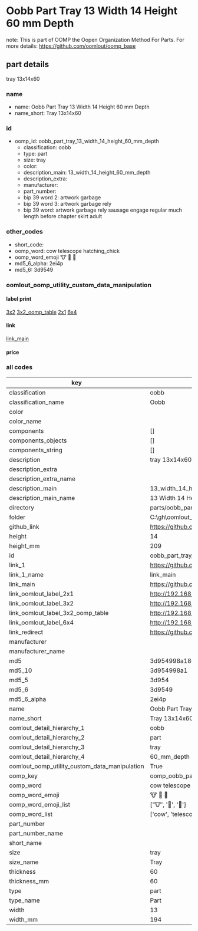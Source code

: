 # Oobb Part Tray 13 Width 14 Height 60 mm Depth  

note: This is part of OOMP the Oopen Organization Method For Parts. For more details: https://github.com/oomlout/oomp_base

##  part details
  



tray 13x14x60



### name
* name: Oobb Part Tray 13 Width 14 Height 60 mm Depth
* name_short: Tray 13x14x60 
### id
* oomp_id: oobb_part_tray_13_width_14_height_60_mm_depth
  * classification: oobb
  * type: part
  * size: tray
  * color: 
  * description_main: 13_width_14_height_60_mm_depth
  * description_extra: 
  * manufacturer: 
  * part_number: 
  * bip 39 word 2: artwork garbage
  * bip 39 word 3: artwork garbage rely
  * bip 39 word: artwork garbage rely sausage engage regular much length before chapter skirt adult

### other_codes
* short_code: 
* oomp_word: cow telescope hatching_chick
* oomp_word_emoji :cow: :telescope: :hatching_chick:
* md5_6_alpha: 2ei4p
* md5_6: 3d9549






### oomlout_oomp_utility_custom_data_manipulation
#### label print
[3x2](http://192.168.1.245:1112/?label=oomp%202ei4p)
[3x2_oomp_table](http://192.168.1.108:1112/?label=oomp%202ei4p)
[2x1](http://192.168.1.242:1112/?label=oomp%202ei4p)
[6x4](http://192.168.1.55:1112/?label=oomp%202ei4p)    

#### link

[link_main](https://github.com/oomlout/oomlout_oobb_version_4_generated_parts/tree/main/navigation_oomp/oobb/part/tray/13_width_14_height_60_mm_depth/part)                              

#### price







### all codes 
| key | value |  
| --- | --- |  
| classification | oobb |  
| classification_name | Oobb |  
| color |  |  
| color_name |  |  
| components | [] |  
| components_objects | [] |  
| components_string | [] |  
| description | tray 13x14x60 |  
| description_extra |  |  
| description_extra_name |  |  
| description_main | 13_width_14_height_60_mm_depth |  
| description_main_name | 13 Width 14 Height 60 mm Depth |  
| directory | parts/oobb_part_tray_13_width_14_height_60_mm_depth |  
| folder | C:\gh\oomlout_oobb_version_4_generated_parts\parts\oobb_part_tray_13_width_14_height_60_mm_depth |  
| github_link | https://github.com/oomlout/oomlout_oomp_part_src/tree/main/parts/oobb_part_tray_13_width_14_height_60_mm_depth |  
| height | 14 |  
| height_mm | 209 |  
| id | oobb_part_tray_13_width_14_height_60_mm_depth |  
| link_1 | https://github.com/oomlout/oomlout_oobb_version_4_generated_parts/tree/main/navigation_oomp/oobb/part/tray/13_width_14_height_60_mm_depth/part |  
| link_1_name | link_main |  
| link_main | https://github.com/oomlout/oomlout_oobb_version_4_generated_parts/tree/main/navigation_oomp/oobb/part/tray/13_width_14_height_60_mm_depth/part |  
| link_oomlout_label_2x1 | http://192.168.1.242:1112/?label=oomp%202ei4p |  
| link_oomlout_label_3x2 | http://192.168.1.245:1112/?label=oomp%202ei4p |  
| link_oomlout_label_3x2_oomp_table | http://192.168.1.108:1112/?label=oomp%202ei4p |  
| link_oomlout_label_6x4 | http://192.168.1.55:1112/?label=oomp%202ei4p |  
| link_redirect | https://github.com/oomlout/oomlout_oobb_version_4_generated_parts/tree/main/parts/oobb_tray_13_14_60 |  
| manufacturer |  |  
| manufacturer_name |  |  
| md5 | 3d954998a1801222d3252bfb6ad7e069 |  
| md5_10 | 3d954998a1 |  
| md5_5 | 3d954 |  
| md5_6 | 3d9549 |  
| md5_6_alpha | 2ei4p |  
| name | Oobb Part Tray 13 Width 14 Height 60 mm Depth |  
| name_short | Tray 13x14x60  |  
| oomlout_detail_hierarchy_1 | oobb |  
| oomlout_detail_hierarchy_2 | part |  
| oomlout_detail_hierarchy_3 | tray |  
| oomlout_detail_hierarchy_4 | 60_mm_depth |  
| oomlout_oomp_utility_custom_data_manipulation | True |  
| oomp_key | oomp_oobb_part_tray_13_width_14_height_60_mm_depth |  
| oomp_word | cow telescope hatching_chick |  
| oomp_word_emoji | :cow: :telescope: :hatching_chick: |  
| oomp_word_emoji_list | [':cow:', ':telescope:', ':hatching_chick:'] |  
| oomp_word_list | ['cow', 'telescope', 'hatching_chick'] |  
| part_number |  |  
| part_number_name |  |  
| short_name |  |  
| size | tray |  
| size_name | Tray |  
| thickness | 60 |  
| thickness_mm | 60 |  
| type | part |  
| type_name | Part |  
| width | 13 |  
| width_mm | 194 |  
